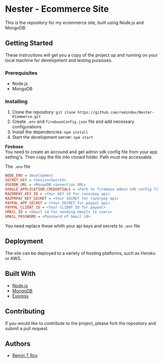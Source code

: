 # Nester - Ecommerce Site

This is the repository for my ecommerce site, built using Node.js and MongoDB.

## Getting Started

These instructions will get you a copy of the project up and running on your local machine for development and testing purposes.

### Prerequisites

- Node.js
- MongoDB

### Installing

1. Clone the repository: `git clone https://github.com/remindev/Nester-ECommerce.git`
2. Create `.env` and `firebaseConfig.json` file and add necessary configurations
3. Install the dependencies: `npm install`
4. Start the development server: `npm start`

**Firebase**   
You need to create an accound and get admin sdk config file from your app setting's. Then copy the file into cloned folder. Path must me accessable.

The `.env` file
```ini
NODE_ENV = development
SECRET_KEY = <SessionSecret>
USERDB_URL = <MongoDB connection URL>
GOOGLE_APPLICATION_CREDENTIALS = <Path to firebase admin sdk config file>
RAZORPAY_KEY_ID = <Your KEY id for razorpay api>
RAZPRPAY_KEY_SECRET = <Your SECRET for razorpay api>
PAYPAL_APP_SECRET = <Your SECRET for paypal api>
PAYPAL_CLIENT_ID = <Your CLIENT ID for paypal>
GMAIL_ID = <Gmail id for sending emails to users>
GMAIL_PASSWORD = <Passowrd of Gmail id>
```
You need replace these whith your api keys and secrets to `.env` file

## Deployment

The site can be deployed to a variety of hosting platforms, such as Heroku or AWS.

## Built With

- [Node.js](https://nodejs.org/)
- [MongoDB](https://www.mongodb.com/)
- [Express](https://expressjs.com/)

## Contributing

If you would like to contribute to the project, please fork the repository and submit a pull request.

## Authors

- [Remin T Roy](https://github.com/remindev)


